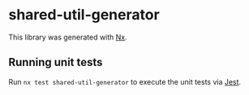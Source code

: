 # shared-util-generator

This library was generated with [Nx](https://nx.dev).

## Running unit tests

Run `nx test shared-util-generator` to execute the unit tests via [Jest](https://jestjs.io).

